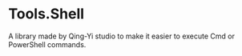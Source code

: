 # Tools.Shell

A library made by Qing-Yi studio to make it easier to execute Cmd or PowerShell commands.